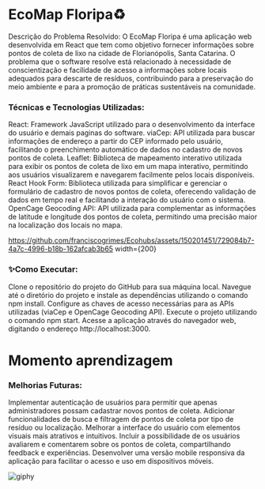 <h1>EcoMap Floripa♻️</h1> 

Descrição do Problema Resolvido:
O EcoMap Floripa é uma aplicação web desenvolvida em React que tem como objetivo fornecer informações sobre pontos de coleta de lixo na cidade de Florianópolis, Santa Catarina.
O problema que o software resolve está relacionado à necessidade de conscientização e facilidade de acesso a informações sobre locais adequados para descarte de resíduos, 
contribuindo para a preservação do meio ambiente e para a promoção de práticas sustentáveis na comunidade.

<h3>Técnicas e Tecnologias Utilizadas:</h3>

React: Framework JavaScript utilizado para o desenvolvimento da interface do usuário e demais paginas do software.
viaCep: API utilizada para buscar informações de endereço a partir do CEP informado pelo usuário, facilitando o preenchimento automático de dados no cadastro de novos pontos de coleta.
Leaflet: Biblioteca de mapeamento interativo utilizada para exibir os pontos de coleta de lixo em um mapa interativo, permitindo aos usuários visualizarem e navegarem facilmente pelos locais disponíveis.
React Hook Form: Biblioteca utilizada para simplificar e gerenciar o formulário de cadastro de novos pontos de coleta, oferecendo validação de dados em tempo real e facilitando a interação do usuário com o sistema.
OpenCage Geocoding API: API utilizada para complementar as informações de latitude e longitude dos pontos de coleta, permitindo uma precisão maior na localização dos locais no mapa.



https://github.com/franciscogrimes/Ecohubs/assets/150201451/729084b7-4a7c-4996-b18b-162afcab3b65 width={200}



<h3>✨Como Executar:</h3>

Clone o repositório do projeto do GitHub para sua máquina local.
Navegue até o diretório do projeto e instale as dependências utilizando o comando npm install.
Configure as chaves de acesso necessárias para as APIs utilizadas (viaCep e OpenCage Geocoding API).
Execute o projeto utilizando o comando npm start.
Acesse a aplicação através do navegador web, digitando o endereço http://localhost:3000.


<h1>Momento aprendizagem</h1>

<h3>Melhorias Futuras:</h3>

Implementar autenticação de usuários para permitir que apenas administradores possam cadastrar novos pontos de coleta.
Adicionar funcionalidades de busca e filtragem de pontos de coleta por tipo de resíduo ou localização.
Melhorar a interface do usuário com elementos visuais mais atrativos e intuitivos.
Incluir a possibilidade de os usuários avaliarem e comentarem sobre os pontos de coleta, compartilhando feedback e experiências.
Desenvolver uma versão mobile responsiva da aplicação para facilitar o acesso e uso em dispositivos móveis.

![giphy](https://github.com/franciscogrimes/Ecohubs/assets/150201451/222af892-bbba-4347-8081-1e5ee30eaf38)
